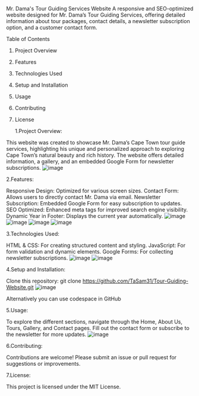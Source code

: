 Mr. Dama's Tour Guiding Services Website
A responsive and SEO-optimized website designed for Mr. Dama’s Tour Guiding Services, offering detailed information about tour packages, contact details, a newsletter subscription option, and a customer contact form.

Table of Contents
1. Project Overview
2. Features
3. Technologies Used
4. Setup and Installation
5. Usage
6. Contributing
7. License

   1.Project Overview:
   
This website was created to showcase Mr. Dama’s Cape Town tour guide services, highlighting his unique and personalized approach to exploring Cape Town’s natural beauty and rich history. The website offers detailed information, a gallery, and an embedded Google Form for newsletter subscriptions.
![image](https://github.com/user-attachments/assets/b0579a5f-60d0-4507-b837-06ce39716bbc)


   2.Features:
   
Responsive Design: Optimized for various screen sizes.
Contact Form: Allows users to directly contact Mr. Dama via email.
Newsletter Subscription: Embedded Google Form for easy subscription to updates.
SEO Optimized: Enhanced meta tags for improved search engine visibility.
Dynamic Year in Footer: Displays the current year automatically.
![image](https://github.com/user-attachments/assets/e20087c5-04bf-46cc-a2f3-b1035795a971)
![image](https://github.com/user-attachments/assets/c1fd0dbc-9a23-477b-9598-c4c21f386a62)
![image](https://github.com/user-attachments/assets/e2c19346-e72a-423a-908b-82c4966a64de)
![image](https://github.com/user-attachments/assets/d2669a90-389e-485a-ad59-3c830dd43e2b)

   3.Technologies Used:
   
HTML & CSS: For creating structured content and styling.
JavaScript: For form validation and dynamic elements.
Google Forms: For collecting newsletter subscriptions.
![image](https://github.com/user-attachments/assets/7ff04ac9-3015-40a3-9b51-c4ade99f4e87)
![image](https://github.com/user-attachments/assets/29c6f5a1-3548-451e-9561-bf6cc36cc8fc)



   4.Setup and Installation:
   
Clone this repository:
git clone https://github.com/TaSam31/Tour-Guiding-Website.git
![image](https://github.com/user-attachments/assets/ae17eaeb-c770-4782-a485-827ac6bfe4e5)

Alternatively you can use codespace in GitHub


 
   5.Usage:
   
To explore the different sections, navigate through the Home, About Us, Tours, Gallery, and Contact pages.
Fill out the contact form or subscribe to the newsletter for more updates.
![image](https://github.com/user-attachments/assets/0268483f-4765-4fe6-910c-82f4818a6787)


   6.Contributing:
   
Contributions are welcome! Please submit an issue or pull request for suggestions or improvements.

   7.License:
   
This project is licensed under the MIT License.
